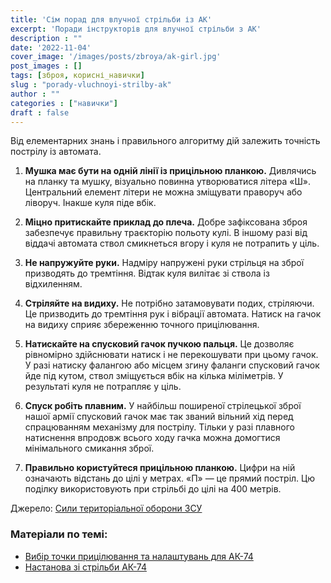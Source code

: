 ```yaml
---
title: 'Сім порад для влучної стрільби із АК'
excerpt: 'Поради інструкторів для влучної стрільби з АК'
description : ""
date: '2022-11-04'
cover_image: '/images/posts/zbroya/ak-girl.jpg'
post_images : []
tags: [зброя, корисні_навички]
slug : "porady-vluchnoyi-strilby-ak"
author : ""
categories : ["навички"]
draft : false
---
```


Від елементарних знань і правильного алгоритму дій залежить точність пострілу із автомата.
 
1. **Мушка має бути на одній лінії із прицільною планкою.** Дивлячись на планку та мушку, візуально повинна утворюватися літера «Ш». Центральний елемент літери не можна зміщувати праворуч або ліворуч. Інакше куля піде вбік.
 
2. **Міцно притискайте приклад до плеча.** Добре зафіксована зброя забезпечує правильну траєкторію польоту кулі. В іншому разі від віддачі автомата ствол смикнеться вгору і куля не потрапить у ціль.
 
3. **Не напружуйте руки.** Надміру напружені руки стрільця на зброї призводять до тремтіння. Відтак куля вилітає зі ствола із відхиленням.
 
4. **Стріляйте на видиху.** Не потрібно затамовувати подих, стріляючи. Це призводить до тремтіння рук і вібрації автомата. Натиск на гачок на видиху сприяє збереженню точного прицілювання.
 
5. **Натискайте на спусковий гачок пучкою пальця.** Це дозволяє рівномірно здійснювати натиск і не перекошувати при цьому гачок. У разі натиску фалангою або місцем згину фаланги спусковий гачок йде під кутом, ствол зміщується вбік на кілька міліметрів. У результаті куля не потрапляє у ціль.
 
6. **Спуск робіть плавним.** У найбільш поширеної стрілецької зброї нашої армії спусковий гачок має так званий вільний хід перед спрацюванням механізму для пострілу. Тільки у разі плавного натиснення впродовж всього ходу гачка можна домогтися мінімального смикання зброї.
 
7. **Правильно користуйтеся прицільною планкою.** Цифри на ній означають відстань до цілі у метрах. «П» — це прямий постріл. Цю поділку використовують при стрільбі до цілі на 400 метрів.
 
Джерело: [Сили територіальної оборони ЗСУ](https://www.facebook.com/100068672623504/posts/pfbid0jqSUgnz4bApuXEAfy9GMoxRZTDB7w4ML9B18ZbT2LVeRTfmJHSi5PuBBgv3xLnFzl/)

### Матеріали по темі:
- [Вибір точки прицілювання та налаштувань для АК-74](/blog/vybir-tochky-prycilyuvannya-ak/)
- [Настанова зі стрільби АК-74](/biblioteka/zbroya#1)
